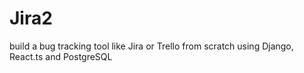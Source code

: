 # Jira2
build a bug tracking tool like Jira or Trello from scratch using Django, React.ts and PostgreSQL
